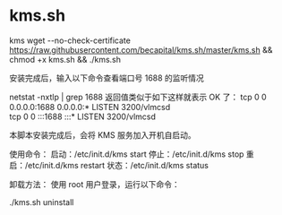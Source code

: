 # kms.sh
kms
wget --no-check-certificate https://raw.githubusercontent.com/becapital/kms.sh/master/kms.sh && chmod +x kms.sh && ./kms.sh

安装完成后，输入以下命令查看端口号 1688 的监听情况

netstat -nxtlp | grep 1688
返回值类似于如下这样就表示 OK 了：
tcp        0      0 0.0.0.0:1688                0.0.0.0:*                   LISTEN      3200/vlmcsd         
tcp        0      0 :::1688                     :::*                        LISTEN      3200/vlmcsd 

本脚本安装完成后，会将 KMS 服务加入开机自启动。

使用命令：
启动：/etc/init.d/kms start
停止：/etc/init.d/kms stop
重启：/etc/init.d/kms restart
状态：/etc/init.d/kms status

卸载方法：
使用 root 用户登录，运行以下命令：

./kms.sh uninstall
